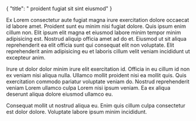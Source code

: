 {
  "title": " proident fugiat sit sint eiusmod"
}

Ex Lorem consectetur aute fugiat magna irure exercitation dolore occaecat id labore amet. Proident sunt eu minim nisi fugiat dolore. Quis ipsum enim cillum non. Elit ipsum elit magna et eiusmod labore minim tempor minim adipisicing est. Nostrud aliquip officia amet ad do et. Eiusmod ut sit aliqua reprehenderit ea elit officia sunt qui consequat elit non voluptate. Elit reprehenderit anim adipisicing eu et laboris cillum velit veniam incididunt ut excepteur anim.

Irure ut dolor dolor minim irure elit exercitation id. Officia in eu cillum id non ex veniam nisi aliqua nulla. Ullamco mollit proident nisi ea mollit quis. Quis exercitation commodo pariatur voluptate veniam do. Nostrud reprehenderit veniam Lorem ullamco culpa Lorem nisi ipsum veniam. Ea ex aliqua deserunt aliqua dolore eiusmod ullamco eu.

Consequat mollit ut nostrud aliqua eu. Enim quis cillum culpa consectetur est dolor dolore. Voluptate labore ipsum minim incididunt.